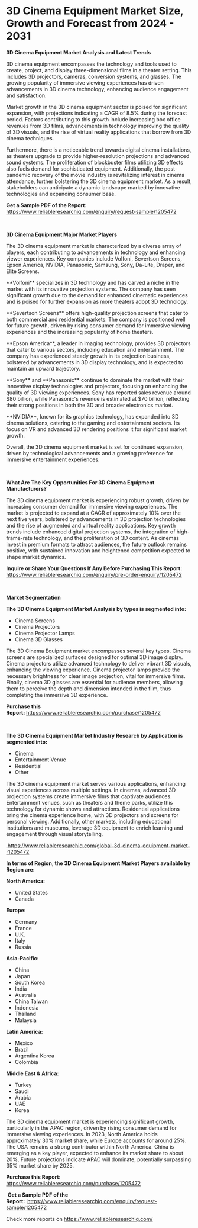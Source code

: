 <p><h1>3D Cinema Equipment Market Size, Growth and Forecast from 2024 - 2031</h1></p><p><strong>3D Cinema Equipment Market Analysis and Latest Trends</strong></p>
<p><p>3D cinema equipment encompasses the technology and tools used to create, project, and display three-dimensional films in a theater setting. This includes 3D projectors, cameras, conversion systems, and glasses. The growing popularity of immersive viewing experiences has driven advancements in 3D cinema technology, enhancing audience engagement and satisfaction.</p><p>Market growth in the 3D cinema equipment sector is poised for significant expansion, with projections indicating a CAGR of 8.5% during the forecast period. Factors contributing to this growth include increasing box office revenues from 3D films, advancements in technology improving the quality of 3D visuals, and the rise of virtual reality applications that borrow from 3D cinema techniques.</p><p>Furthermore, there is a noticeable trend towards digital cinema installations, as theaters upgrade to provide higher-resolution projections and advanced sound systems. The proliferation of blockbuster films utilizing 3D effects also fuels demand for sophisticated equipment. Additionally, the post-pandemic recovery of the movie industry is revitalizing interest in cinema attendance, further bolstering the 3D cinema equipment market. As a result, stakeholders can anticipate a dynamic landscape marked by innovative technologies and expanding consumer base.</p></p>
<p><strong>Get a Sample PDF of the Report:&nbsp;</strong> <a href="https://www.reliableresearchiq.com/enquiry/request-sample/1205472?utm_campaign=1087&utm_medium=2&utm_source=Github&utm_content=ia&utm_term=31122024&utm_id=3d-cinema-equipment">https://www.reliableresearchiq.com/enquiry/request-sample/1205472</a></p>
<p>&nbsp;</p>
<p><strong>3D Cinema Equipment Major Market Players</strong></p>
<p><p>The 3D cinema equipment market is characterized by a diverse array of players, each contributing to advancements in technology and enhancing viewer experiences. Key companies include Volfoni, Severtson Screens, Epson America, NVIDIA, Panasonic, Samsung, Sony, Da-Lite, Draper, and Elite Screens.</p><p>**Volfoni** specializes in 3D technology and has carved a niche in the market with its innovative projection systems. The company has seen significant growth due to the demand for enhanced cinematic experiences and is poised for further expansion as more theaters adopt 3D technology.</p><p>**Severtson Screens** offers high-quality projection screens that cater to both commercial and residential markets. The company is positioned well for future growth, driven by rising consumer demand for immersive viewing experiences and the increasing popularity of home theaters.</p><p>**Epson America**, a leader in imaging technology, provides 3D projectors that cater to various sectors, including education and entertainment. The company has experienced steady growth in its projection business, bolstered by advancements in 3D display technology, and is expected to maintain an upward trajectory.</p><p>**Sony** and **Panasonic** continue to dominate the market with their innovative display technologies and projectors, focusing on enhancing the quality of 3D viewing experiences. Sony has reported sales revenue around $80 billion, while Panasonic's revenue is estimated at $70 billion, reflecting their strong positions in both the 3D and broader electronics market.</p><p>**NVIDIA**, known for its graphics technology, has expanded into 3D cinema solutions, catering to the gaming and entertainment sectors. Its focus on VR and advanced 3D rendering positions it for significant market growth.</p><p>Overall, the 3D cinema equipment market is set for continued expansion, driven by technological advancements and a growing preference for immersive entertainment experiences.</p></p>
<p>&nbsp;</p>
<p><strong>What Are The Key Opportunities For 3D Cinema Equipment Manufacturers?</strong></p>
<p><p>The 3D cinema equipment market is experiencing robust growth, driven by increasing consumer demand for immersive viewing experiences. The market is projected to expand at a CAGR of approximately 10% over the next five years, bolstered by advancements in 3D projection technologies and the rise of augmented and virtual reality applications. Key growth trends include enhanced digital projection systems, the integration of high-frame-rate technology, and the proliferation of 3D content. As cinemas invest in premium formats to attract audiences, the future outlook remains positive, with sustained innovation and heightened competition expected to shape market dynamics.</p></p>
<p><strong>Inquire or Share Your Questions If Any Before Purchasing This Report:</strong> <a href="https://www.reliableresearchiq.com/enquiry/pre-order-enquiry/1205472?utm_campaign=1087&utm_medium=2&utm_source=Github&utm_content=ia&utm_term=31122024&utm_id=3d-cinema-equipment">https://www.reliableresearchiq.com/enquiry/pre-order-enquiry/1205472</a></p>
<p>&nbsp;</p>
<p><strong>Market Segmentation</strong></p>
<p><strong>The 3D Cinema Equipment Market Analysis by types is segmented into:</strong></p>
<p><ul><li>Cinema Screens</li><li>Cinema Projectors</li><li>Cinema Projector Lamps</li><li>Cinema 3D Glasses</li></ul></p>
<p><p>The 3D Cinema Equipment market encompasses several key types. Cinema screens are specialized surfaces designed for optimal 3D image display. Cinema projectors utilize advanced technology to deliver vibrant 3D visuals, enhancing the viewing experience. Cinema projector lamps provide the necessary brightness for clear image projection, vital for immersive films. Finally, cinema 3D glasses are essential for audience members, allowing them to perceive the depth and dimension intended in the film, thus completing the immersive 3D experience.</p></p>
<p><strong>Purchase this Report:&nbsp;</strong><a href="https://www.reliableresearchiq.com/purchase/1205472?utm_campaign=1087&utm_medium=2&utm_source=Github&utm_content=ia&utm_term=31122024&utm_id=3d-cinema-equipment">https://www.reliableresearchiq.com/purchase/1205472</a></p>
<p>&nbsp;</p>
<p><strong>The 3D Cinema Equipment Market Industry Research by Application is segmented into:</strong></p>
<p><ul><li>Cinema</li><li>Entertainment Venue</li><li>Residential</li><li>Other</li></ul></p>
<p><p>The 3D cinema equipment market serves various applications, enhancing visual experiences across multiple settings. In cinemas, advanced 3D projection systems create immersive films that captivate audiences. Entertainment venues, such as theaters and theme parks, utilize this technology for dynamic shows and attractions. Residential applications bring the cinema experience home, with 3D projectors and screens for personal viewing. Additionally, other markets, including educational institutions and museums, leverage 3D equipment to enrich learning and engagement through visual storytelling.</p></p>
<p><a href="https://www.reliableresearchiq.com/global-3d-cinema-equipment-market-r1205472?utm_campaign=1087&utm_medium=2&utm_source=Github&utm_content=ia&utm_term=31122024&utm_id=3d-cinema-equipment">&nbsp;https://www.reliableresearchiq.com/global-3d-cinema-equipment-market-r1205472</a></p>
<p><strong>In terms of Region, the 3D Cinema Equipment Market Players available by Region are:</strong></p>
<p>
    <p> <strong> North America: </strong>
        <ul>
            <li>United States</li>
            <li>Canada</li>
        </ul>
        </p> 
    <p> <strong> Europe: </strong>
        <ul>
            <li>Germany</li>
            <li>France</li>
            <li>U.K.</li>
            <li>Italy</li>
            <li>Russia</li>
        </ul>
        </p> 
    <p> <strong> Asia-Pacific: </strong>
        <ul>
            <li>China</li>
            <li>Japan</li>
            <li>South Korea</li>
            <li>India</li>
            <li>Australia</li>
            <li>China Taiwan</li>
            <li>Indonesia</li>
            <li>Thailand</li>
            <li>Malaysia</li>
        </ul>
        </p> 
    <p> <strong> Latin America: </strong>
        <ul>
            <li>Mexico</li>
            <li>Brazil</li>
            <li>Argentina Korea</li>
            <li>Colombia</li>
        </ul>
        </p> 
    <p> <strong> Middle East & Africa: </strong>
        <ul>
            <li>Turkey</li>
            <li>Saudi</li>
            <li>Arabia</li>
            <li>UAE</li>
            <li>Korea</li>
        </ul>
    </p>
    </p>
<p><p>The 3D cinema equipment market is experiencing significant growth, particularly in the APAC region, driven by rising consumer demand for immersive viewing experiences. In 2023, North America holds approximately 30% market share, while Europe accounts for around 25%. The USA remains a strong contributor within North America. China is emerging as a key player, expected to enhance its market share to about 20%. Future projections indicate APAC will dominate, potentially surpassing 35% market share by 2025.</p></p>
<p><strong>Purchase this Report: </strong><a href="https://www.reliableresearchiq.com/purchase/1205472?utm_campaign=1087&utm_medium=2&utm_source=Github&utm_content=ia&utm_term=31122024&utm_id=3d-cinema-equipment">https://www.reliableresearchiq.com/purchase/1205472</a></p>
<p>&nbsp;<strong>Get a Sample PDF of the Report:&nbsp;&nbsp;</strong><a href="https://www.reliableresearchiq.com/enquiry/request-sample/1205472?utm_campaign=1087&utm_medium=2&utm_source=Github&utm_content=ia&utm_term=31122024&utm_id=3d-cinema-equipment">https://www.reliableresearchiq.com/enquiry/request-sample/1205472</a></p>
<p><strong></strong></p>
<p>Check more reports on <a href="https://www.reliableresearchiq.com/?utm_campaign=1087&utm_medium=2&utm_source=Github&utm_content=ia&utm_term=31122024&utm_id=3d-cinema-equipment">https://www.reliableresearchiq.com/</a></p>